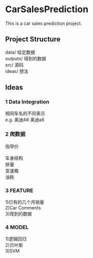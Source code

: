 # CarSalesPrediction

This is a car sales prediction project.

## Project Structure
data/ 给定数据</br>
outputs/ 得到的数据</br>
src/ 源码</br>
ideas/ 想法

## Ideas

### 1 Data Integration
相同车名的不同表示</br>
e.g. 奥迪A6 奥迪a6


### 2 爬数据
指导价</br>	
车身结构</br>
排量</br>	
变速箱</br>
油耗</br>


### 3 FEATURE
1)已有的几个月销量</br>
2)Car Comments</br>
3)爬到的数据</br>

### 4 MODEL
1)逻辑回归</br>
2)贝叶斯</br>
3)SVM</br>
